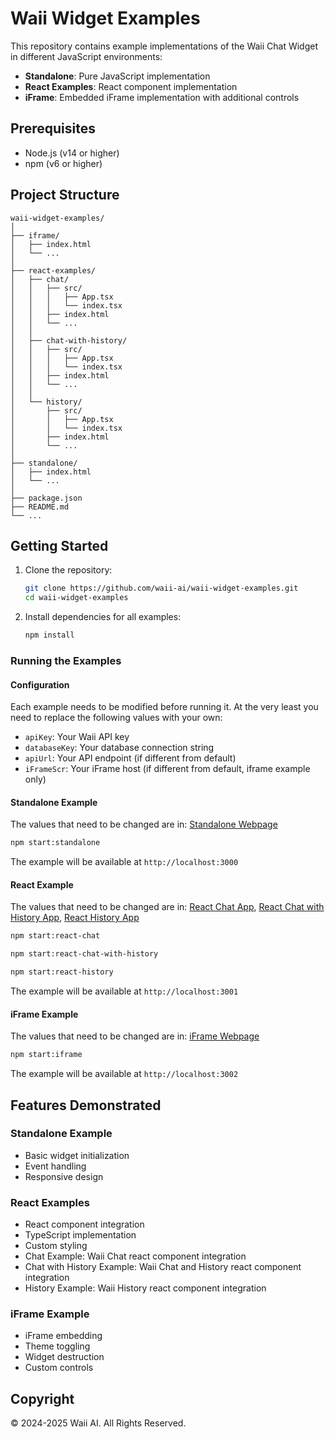 # Waii Widget Examples

This repository contains example implementations of the Waii Chat Widget in different JavaScript environments:

- **Standalone**: Pure JavaScript implementation
- **React Examples**: React component implementation
- **iFrame**: Embedded iFrame implementation with additional controls

## Prerequisites

- Node.js (v14 or higher)
- npm (v6 or higher)

## Project Structure

```
waii-widget-examples/
│
├── iframe/
│   ├── index.html
│   └── ...
│
├── react-examples/
│   ├── chat/
│   │   ├── src/
│   │   │   ├── App.tsx
│   │   │   └── index.tsx
│   │   ├── index.html
│   │   └── ...
│   │
│   ├── chat-with-history/
│   │   ├── src/
│   │   │   ├── App.tsx
│   │   │   └── index.tsx
│   │   ├── index.html
│   │   └── ...
│   │
│   └── history/
│       ├── src/
│       │   ├── App.tsx
│       │   └── index.tsx
│       ├── index.html
│       └── ...
│
├── standalone/
│   ├── index.html
│   └── ...
│
├── package.json
├── README.md
└── ...
```

## Getting Started

1. Clone the repository:
   ```bash
   git clone https://github.com/waii-ai/waii-widget-examples.git
   cd waii-widget-examples
   ```

2. Install dependencies for all examples:
   ```bash
   npm install
   ```

### Running the Examples

#### Configuration

Each example needs to be modified before running it. At the very least you need to replace the following values with your own:

- `apiKey`: Your Waii API key
- `databaseKey`: Your database connection string
- `apiUrl`: Your API endpoint (if different from default)
- `iFrameScr`: Your iFrame host (if different from default, iframe example only)

#### Standalone Example

The values that need to be changed are in: [Standalone Webpage](./standalone/index.html)

```bash
npm start:standalone
```
The example will be available at `http://localhost:3000`

#### React Example

The values that need to be changed are in: [React Chat App](./react-examples/chat/src/App.tsx), [React Chat with History App](./react-examples/chat-with-history/src/App.tsx), [React History App](./react-examples/history/src/App.tsx)

```bash
npm start:react-chat
```
```bash
npm start:react-chat-with-history
```
```bash
npm start:react-history
```
The example will be available at `http://localhost:3001`

#### iFrame Example

The values that need to be changed are in: [iFrame Webpage](./iframe/index.html)

```bash
npm start:iframe
```
The example will be available at `http://localhost:3002`

## Features Demonstrated

### Standalone Example
- Basic widget initialization
- Event handling
- Responsive design

### React Examples
- React component integration
- TypeScript implementation
- Custom styling
- Chat Example: Waii Chat react component integration
- Chat with History Example: Waii Chat and History react component integration
- History Example: Waii History react component integration

### iFrame Example
- iFrame embedding
- Theme toggling
- Widget destruction
- Custom controls

## Copyright

© 2024-2025 Waii AI. All Rights Reserved.
